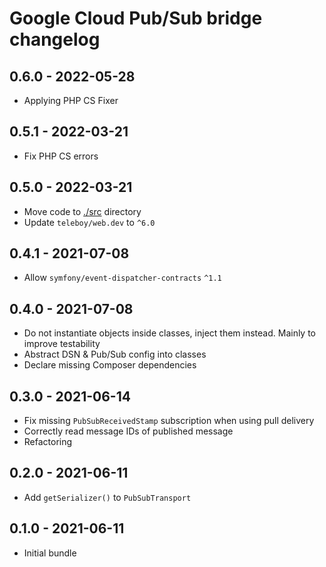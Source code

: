 # Google Cloud Pub/Sub bridge changelog

## 0.6.0 - 2022-05-28
* Applying PHP CS Fixer

## 0.5.1 - 2022-03-21
* Fix PHP CS errors

## 0.5.0 - 2022-03-21
* Move code to [./src](./src) directory
* Update `teleboy/web.dev` to `^6.0`

## 0.4.1 - 2021-07-08
* Allow `symfony/event-dispatcher-contracts` `^1.1`

## 0.4.0 - 2021-07-08
* Do not instantiate objects inside classes, inject them instead. Mainly to improve testability
* Abstract DSN & Pub/Sub config into classes
* Declare missing Composer dependencies

## 0.3.0 - 2021-06-14
* Fix missing `PubSubReceivedStamp` subscription when using pull delivery
* Correctly read message IDs of published message
* Refactoring

## 0.2.0 - 2021-06-11
* Add `getSerializer()` to `PubSubTransport`

## 0.1.0 - 2021-06-11
* Initial bundle
